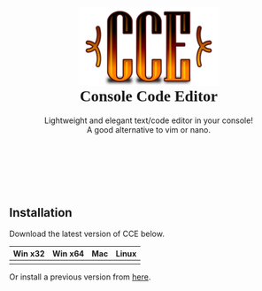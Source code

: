 <div style="text-align: center">
    <img src="logo.png" alt="CCE" width="50%" style="text-align: center;" />
    <h1 style="margin-top: 0;font-family: Georgia;">
        Console Code Editor
    </h1>
    <p style="padding-bottom: 100px;">
        Lightweight and elegant text/code editor in your console!<br>
        A good alternative to vim or nano.
    </p>
</div>

## Installation

Download the latest version of CCE below.

| Win x32 | Win x64 | Mac  | Linux |
| ------- | ------- | ---- | ----- |
|         |         |      |       |

Or install a previous version from [here]().